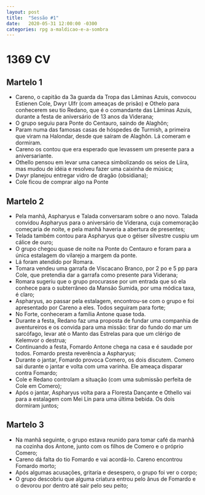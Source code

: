 ```yaml
---
layout: post
title:  "Sessão #1"
date:   2020-05-31 12:00:00 -0300
categories: rpg a-maldicao-e-a-sombra
---
```

# 1369 CV
## Martelo 1
- Careno, o capitão da 3a guarda da Tropa das Lâminas Azuis, convocou Estienen Cole, Dwyr Ulfr (com ameaças de prisão) e Othelo para conhecerem seu tio Redano, que é o comandante das Lâminas Azuis, durante a festa de aniversário de 13 anos da Viderana;
- O grupo seguiu para Ponte do Centauro, saindo de Alaghôn;
- Param numa das famosas casas de hóspedes de Turmish, a primeira que viram na Halondar, desde que saíram de Alaghôn. Lá comeram e dormiram. 
- Careno os contou que era esperado que levassem um presente para a aniversariante.
- Othello pensou em levar uma caneca simbolizando os seios de Liira, mas mudou de idéia e resolveu fazer uma caixinha de música;
- Dwyr planejou entregar vidro de dragão (obsidiana);
- Cole ficou de comprar algo na Ponte

## Martelo 2
- Pela manhã, Aspharyus e Talada conversaram sobre o ano novo. Talada convidou Aspharyus para o aniversário de Viderana, cuja comemoração começaria de noite, e pela manhã haveria a abertura de presentes;
- Telada também contou para Aspharyus que o géiser silvestre cuspiu um cálice de ouro;
- O grupo chegou quase de noite na Ponte do Centauro e foram para a única estalagem do vilarejo a margem da ponte.
- Lá foram atendido por Romara.
- Tomara vendeu uma garrafa de Viscacano Branco, por 2 po e 5 pp para Cole, que pretendia dar a garrafa como presente para Viderana;
- Romara sugeriu que o grupo procurasse por um entrada que só ela conhece para o subterrâneo da Mansão Sumida, por uma módica taxa, é claro;
- Aspharyus, ao passar pela estalagem, encontrou-se com o grupo e foi apresentado por Careno a eles. Todos seguiram para forte;
- No Forte, conheceram  a família Antone quase toda.
- Durante a festa, Redano faz uma proposta de fundar uma companhia de aventureiros e os convida para uma missão: tirar do fundo do mar um sarcófago, levar até o Manto das Estrelas para que um clérigo de Kelemvor o destrua;
- Continuando a festa, Fomardo Antone chega na casa e é saudade por todos. Fomardo presta reverência a Aspharyus;
- Durante o jantar, Fomardo provoca Comero, os dois discutem. Comero sai durante o jantar e volta com uma varinha. Ele ameaça disparar contra Fomardo;
- Cole e Redano controlam a situação (com uma submissão perfeita de Cole em Comero);
- Após o jantar, Aspharyus volta para a Floresta Dançante e Othello vai para a estalagem com Mei Lin para uma última bebida. Os dois dormiram juntos;
## Martelo 3
- Na manhã seguinte, o grupo estava reunido para tomar café da manhã na cozinha dos Antone, junto com os filhos de Comero e o próprio Comero;
- Careno dá falta do tio Fomardo e vai acordá-lo. Careno encontrou Fomardo morto;
- Após algumas acusações, gritaria e desespero, o grupo foi ver o corpo;
- O grupo descobriu que alguma criatura entrou pelo ânus de Fomardo e o devorou por dentro até sair pelo seu peito;